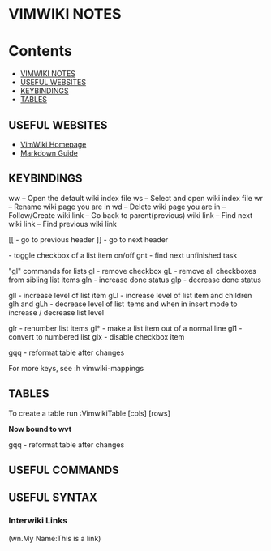 # VIMWIKI NOTES

# Contents

- [VIMWIKI NOTES](#vimwiki-notes)
- [USEFUL WEBSITES](#useful-websites)
- [KEYBINDINGS](#keybindings)
- [TABLES](#tables)

## USEFUL WEBSITES

* [VimWiki Homepage](http://vimwiki.github.io)
* [Markdown Guide](https://www.markdownguide.org/basic-syntax/) 

## KEYBINDINGS
<Leader>ww – Open the default wiki index file
<Leader>ws – Select and open wiki index file
<Leader>wr – Rename wiki page you are in
<Leader>wd – Delete wiki page you are in
<Enter> – Follow/Create wiki link
<Backspace> – Go back to parent(previous) wiki link
<Tab> – Find next wiki link
<Shift-Tab> – Find previous wiki link

[[ - go to previous header
]] - go to next header

<C-Space> - toggle checkbox of a list item on/off
gnt - find next unfinished task

"gl" commands for lists
gl<Space> - remove checkbox
gL<Space> - remove all checkboxes from sibling list items
gln - increase done status
glp - decrease done status

gll - increase level of list item 
gLl - increase level of list item and children
glh and gLh - decrease level of list items
<C-t> and <C-d> when in insert mode to increase / decrease list level

glr - renumber list items
gl* - make a list item out of a normal line
gl1 - convert to numbered list
glx - disable checkbox item 

gqq - reformat table after changes

For more keys, see :h vimwiki-mappings

## TABLES

To create a table run 
:VimwikiTable [cols] [rows]

**Now bound to <Leader>wvt**

gqq - reformat table after changes


## USEFUL COMMANDS

## USEFUL SYNTAX

### Interwiki Links
(wn.My Name:This is a link)

